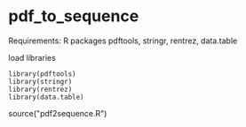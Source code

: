 # pdf_to_sequence

Requirements: R packages pdftools, stringr, rentrez, data.table

load libraries
```
library(pdftools)
library(stringr)
library(rentrez)
library(data.table)
```

source("pdf2sequence.R")


